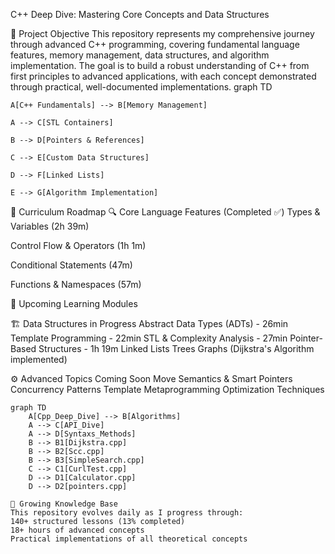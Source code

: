 C++ Deep Dive: Mastering Core Concepts and Data Structures 

📖 Project Objective
This repository represents my comprehensive journey through advanced C++ programming, covering fundamental language features, memory management, data structures, and algorithm implementation. The goal is to build a robust understanding of C++ from first principles to advanced applications, with each concept demonstrated through practical, well-documented implementations.
graph TD

    A[C++ Fundamentals] --> B[Memory Management]
    
    A --> C[STL Containers]
    
    B --> D[Pointers & References]
    
    C --> E[Custom Data Structures]
    
    D --> F[Linked Lists]
    
    E --> G[Algorithm Implementation]

🧠 Curriculum Roadmap
🔍 Core Language Features (Completed ✅)
Types & Variables (2h 39m)

Control Flow & Operators (1h 1m)

Conditional Statements (47m)

Functions & Namespaces (57m)

🧩 Upcoming Learning Modules
    

🏗️ Data Structures in Progress
Abstract Data Types (ADTs) - 26min
Template Programming - 22min
STL & Complexity Analysis - 27min
Pointer-Based Structures - 1h 19m
Linked Lists
Trees
Graphs (Dijkstra's Algorithm implemented)

⚙️ Advanced Topics Coming Soon
Move Semantics & Smart Pointers
Concurrency Patterns
Template Metaprogramming
Optimization Techniques

```mermaid
graph TD
    A[Cpp_Deep_Dive] --> B[Algorithms]
    A --> C[API_Dive]
    A --> D[Syntaxs_Methods]
    B --> B1[Dijkstra.cpp]
    B --> B2[Scc.cpp]
    B --> B3[SimpleSearch.cpp]
    C --> C1[CurlTest.cpp]
    D --> D1[Calculator.cpp]
    D --> D2[pointers.cpp]

🌱 Growing Knowledge Base
This repository evolves daily as I progress through:
140+ structured lessons (13% completed)
18+ hours of advanced concepts
Practical implementations of all theoretical concepts
